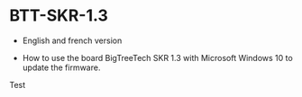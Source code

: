 # BTT-SKR-1.3

  - English and french version

 - How to use the board BigTreeTech SKR 1.3 with Microsoft Windows 10 to update the firmware.
 
 <http>Test</http>
